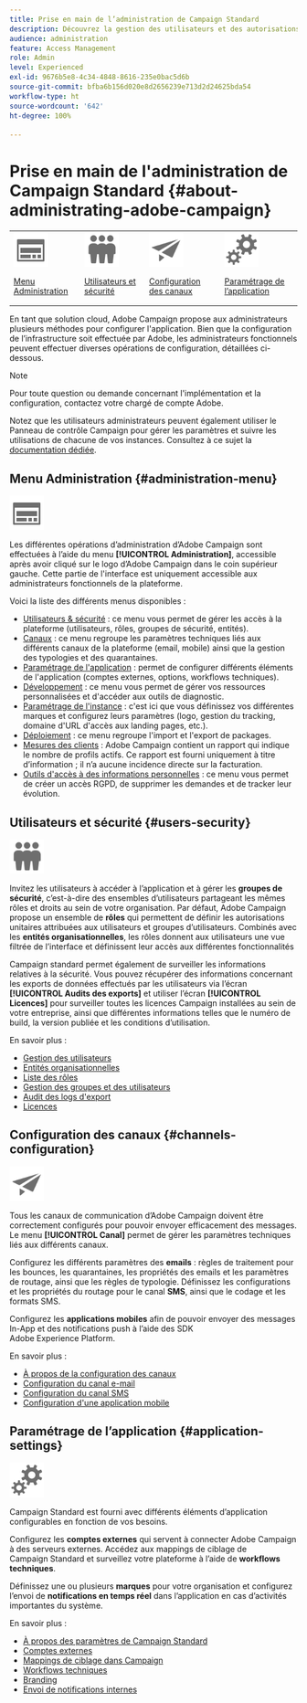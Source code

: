 ```yaml
---
title: Prise en main de l’administration de Campaign Standard
description: Découvrez la gestion des utilisateurs et des autorisations, les directives de surveillance, les configurations spécifiques à un canal et les directives de paramétrage des applications.
audience: administration
feature: Access Management
role: Admin
level: Experienced
exl-id: 9676b5e8-4c34-4848-8616-235e0bac5d6b
source-git-commit: bfba6b156d020e8d2656239e713d2d24625bda54
workflow-type: ht
source-wordcount: '642'
ht-degree: 100%

---
```


# Prise en main de l&#39;administration de Campaign Standard {#about-administrating-adobe-campaign}

<table>
<tr><td><img src="assets/do-not-localize/icon_menu.svg" width="60px"><p><a href="#administration-menu">Menu Administration</a></p></td>
<td><img src="assets/do-not-localize/icon_users.svg" width="60px"><p><a href="#users-security">Utilisateurs et sécurité</a></p></td>
<td><img src="assets/do-not-localize/icon_channels.svg" width="60px"><p><a href="#channels-configuration">Configuration des canaux</a></p></td>
<td><img src="assets/do-not-localize/icon_settings.svg" width="60px"><p><a href="#application-settings">Paramétrage de l’application</a></p></td></tr>
</table>

En tant que solution cloud, Adobe Campaign propose aux administrateurs plusieurs méthodes pour configurer l&#39;application. Bien que la configuration de l’infrastructure soit effectuée par Adobe, les administrateurs fonctionnels peuvent effectuer diverses opérations de configuration, détaillées ci-dessous.

>[!NOTE]
>
>Pour toute question ou demande concernant l&#39;implémentation et la configuration, contactez votre chargé de compte Adobe.

Notez que les utilisateurs administrateurs peuvent également utiliser le Panneau de contrôle Campaign pour gérer les paramètres et suivre les utilisations de chacune de vos instances. Consultez à ce sujet la [documentation dédiée](https://experienceleague.adobe.com/docs/control-panel/using/control-panel-home.html?lang=fr).

## Menu Administration {#administration-menu}

<img src="assets/do-not-localize/icon_menu.svg" width="60px">

Les différentes opérations d’administration d’Adobe Campaign sont effectuées à l’aide du menu **[!UICONTROL Administration]**, accessible après avoir cliqué sur le logo d’Adobe Campaign dans le coin supérieur gauche. Cette partie de l&#39;interface est uniquement accessible aux administrateurs fonctionnels de la plateforme.

Voici la liste des différents menus disponibles :

* [Utilisateurs &amp; sécurité](../../administration/using/about-access-management.md) : ce menu vous permet de gérer les accès à la plateforme (utilisateurs, rôles, groupes de sécurité, entités).
* [Canaux](../../administration/using/about-channel-configuration.md) : ce menu regroupe les paramètres techniques liés aux différents canaux de la plateforme (email, mobile) ainsi que la gestion des typologies et des quarantaines.
* [Paramétrage de l&#39;application](../../administration/using/external-accounts.md) : permet de configurer différents éléments de l&#39;application (comptes externes, options, workflows techniques).
* [Développement](../../developing/using/data-model-concepts.md) : ce menu vous permet de gérer vos ressources personnalisées et d&#39;accéder aux outils de diagnostic.
* [Paramétrage de l&#39;instance](../../administration/using/branding.md) : c&#39;est ici que vous définissez vos différentes marques et configurez leurs paramètres (logo, gestion du tracking, domaine d&#39;URL d&#39;accès aux landing pages, etc.).
* [Déploiement](../../automating/using/managing-packages.md) : ce menu regroupe l&#39;import et l&#39;export de packages.
* [Mesures des clients](../../audiences/using/active-profiles.md) : Adobe Campaign contient un rapport qui indique le nombre de profils actifs. Ce rapport est fourni uniquement à titre d’information ; il n’a aucune incidence directe sur la facturation.
* [Outils d&#39;accès à des informations personnelles](../../start/using/privacy-management.md) : ce menu vous permet de créer un accès RGPD, de supprimer les demandes et de tracker leur évolution.

## Utilisateurs et sécurité {#users-security}

<img src="assets/do-not-localize/icon_users.svg"  width="60px">

Invitez les utilisateurs à accéder à l’application et à gérer les **groupes de sécurité**, c’est-à-dire des ensembles d’utilisateurs partageant les mêmes rôles et droits au sein de votre organisation. Par défaut, Adobe Campaign propose un ensemble de **rôles** qui permettent de définir les autorisations unitaires attribuées aux utilisateurs et groupes d’utilisateurs. Combinés avec les **entités organisationnelles**, les rôles donnent aux utilisateurs une vue filtrée de l’interface et définissent leur accès aux différentes fonctionnalités

Campaign standard permet également de surveiller les informations relatives à la sécurité. Vous pouvez récupérer des informations concernant les exports de données effectués par les utilisateurs via l’écran **[!UICONTROL Audits des exports]** et utiliser l’écran **[!UICONTROL Licences]** pour surveiller toutes les licences Campaign installées au sein de votre entreprise, ainsi que différentes informations telles que le numéro de build, la version publiée et les conditions d’utilisation.

En savoir plus :

* [Gestion des utilisateurs](../../administration/using/users-management.md)
* [Entités organisationnelles](../../administration/using/organizational-units.md)
* [Liste des rôles](../../administration/using/list-of-roles.md)
* [Gestion des groupes et des utilisateurs](../../administration/using/managing-groups-and-users.md)
* [Audit des logs d&#39;export](../../administration/using/auditing-export-logs.md)
* [Licences](../../administration/using/licenses.md)

## Configuration des canaux {#channels-configuration}

<img src="assets/do-not-localize/icon_channels.svg" width="60px">

Tous les canaux de communication d’Adobe Campaign doivent être correctement configurés pour pouvoir envoyer efficacement des messages. Le menu **[!UICONTROL Canal]** permet de gérer les paramètres techniques liés aux différents canaux.

Configurez les différents paramètres des **emails** : règles de traitement pour les bounces, les quarantaines, les propriétés des emails et les paramètres de routage, ainsi que les règles de typologie. Définissez les configurations et les propriétés du routage pour le canal **SMS**, ainsi que le codage et les formats SMS.

Configurez les **applications mobiles** afin de pouvoir envoyer des messages In-App et des notifications push à l’aide des SDK Adobe Experience Platform.

En savoir plus :

* [À propos de la configuration des canaux](../../administration/using/about-channel-configuration.md)
* [Configuration du canal e-mail](../../administration/using/configuring-email-channel.md)
* [Configuration du canal SMS](../../administration/using/configuring-sms-channel.md)
* [Configuration d&#39;une application mobile](../../administration/using/configuring-a-mobile-application.md)

## Paramétrage de l’application {#application-settings}

<img src="assets/do-not-localize/icon_settings.svg" width="60px">

Campaign Standard est fourni avec différents éléments d’application configurables en fonction de vos besoins.

Configurez les **comptes externes** qui servent à connecter Adobe Campaign à des serveurs externes. Accédez aux mappings de ciblage de Campaign Standard et surveillez votre plateforme à l’aide de **workflows techniques**.

Définissez une ou plusieurs **marques** pour votre organisation et configurez l’envoi de **notifications en temps réel** dans l’application en cas d’activités importantes du système.

En savoir plus :

* [À propos des paramètres de Campaign Standard](../../administration/using/about-campaign-standard-settings.md)
* [Comptes externes](../../administration/using/external-accounts.md)
* [Mappings de ciblage dans Campaign](../../administration/using/target-mappings-in-campaign.md)
* [Workflows techniques](../../administration/using/technical-workflows.md)
* [Branding](../../administration/using/branding.md)
* [Envoi de notifications internes](../../administration/using/sending-internal-notifications.md)
